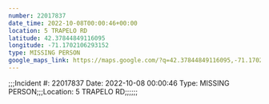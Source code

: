 ```yaml
---
number: 22017837
date_time: 2022-10-08T00:00:46+00:00
location: 5 TRAPELO RD
latitude: 42.37844849116095
longitude: -71.1702106293152
type: MISSING PERSON
google_maps_link: https://maps.google.com/?q=42.37844849116095,-71.1702106293152
---
```


;;;Incident #: 22017837   Date: 2022-10-08 00:00:46    Type: MISSING PERSON;;;Location: 5 TRAPELO RD;;;;;;
